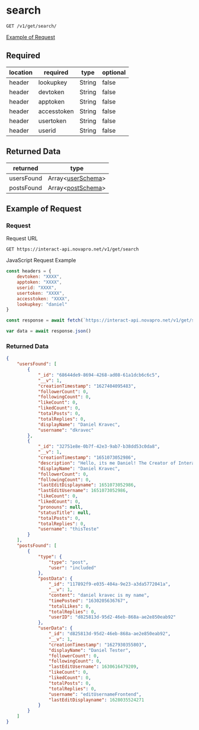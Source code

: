 # search

``GET /v1/get/search/``

[Example of Request](#example-of-request)

## Required 
| location | required | type | optional |
| -- | -- | -- | -- |
| header | lookupkey | String | false |
| header | devtoken | String | false |
| header | apptoken | String | false |
| header | accesstoken | String | false |
| header | usertoken | String | false |
| header | userid | String | false |

## Returned Data
| returned | type | 
| -- | -- |
| usersFound | Array<[userSchema](../../schemas/interactUserSchema.md)> |
| postsFound | Array<[postSchema](../../schemas/interactPostSchema.md)> |

## Example of Request
### Request
Request URL

``GET https://interact-api.novapro.net/v1/get/search``

JavaScript Request Example
```js
const headers = {
    devtoken: "XXXX",
    apptoken: "XXXX",
    userid: "XXXX",
    usertoken: "XXXX",
    accesstoken: "XXXX",
    lookupkey: "daniel"
}

const response = await fetch(`https://interact-api.novapro.net/v1/get/search`, { method: 'GET', headers})

var data = await response.json() 
```

### Returned Data
``` JSON
{
	"usersFound": [
		{
			"_id": "68644de9-8694-4268-ad08-61a1dcb6c6c5",
			"__v": 1,
			"creationTimestamp": "1627404095483",
			"followerCount": 0,
			"followingCount": 0,
			"likeCount": 0,
			"likedCount": 0,
			"totalPosts": 0,
			"totalReplies": 0,
			"displayName": "Daniel Kravec",
			"username": "dkravec"
		},
        {
			"_id": "32751e8e-0b7f-42e3-9ab7-b38dd53c0da8",
			"__v": 1,
			"creationTimestamp": "1651073052986",
			"description": "Hello, its me Daniel! The Creator of Interact!",
			"displayName": "Daniel Kravec",
			"followerCount": 0,
			"followingCount": 0,
			"lastEditDisplayname": 1651073052986,
			"lastEditUsername": 1651073052986,
			"likeCount": 0,
			"likedCount": 0,
			"pronouns": null,
			"statusTitle": null,
			"totalPosts": 0,
			"totalReplies": 0,
			"username": "thisTeste"
		}
    ],
    "postsFound": [
		{
			"type": {
				"type": "post",
				"user": "included"
			},
			"postData": {
				"_id": "117892f9-e035-404a-9e23-a3da5772041a",
				"__v": 1,
				"content": "daniel kravec is my name",
				"timePosted": "1630205636767",
				"totalLikes": 0,
				"totalReplies": 0,
				"userID": "d825813d-95d2-46eb-868a-ae2e850eab92"
			},
			"userData": {
				"_id": "d825813d-95d2-46eb-868a-ae2e850eab92",
				"__v": 1,
				"creationTimestamp": "1627930355803",
				"displayName": "Daniel Tester",
				"followerCount": 0,
				"followingCount": 0,
				"lastEditUsername": 1630616479209,
				"likeCount": 0,
				"likedCount": 0,
				"totalPosts": 0,
				"totalReplies": 0,
				"username": "editUsernameFrontend",
				"lastEditDisplayname": 1628035524271
			}
		}
	]
}
```